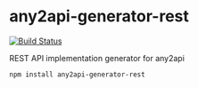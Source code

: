 # any2api-generator-rest

[![Build Status](https://travis-ci.org/any2api/any2api-generator-rest.svg?branch=master)](https://travis-ci.org/any2api/any2api-generator-rest)

REST API implementation generator for any2api

    npm install any2api-generator-rest
